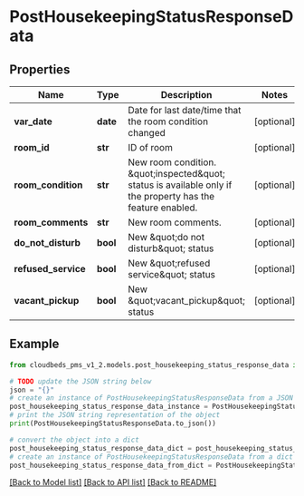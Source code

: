 # PostHousekeepingStatusResponseData



## Properties

Name | Type | Description | Notes
------------ | ------------- | ------------- | -------------
**var_date** | **date** | Date for last date/time that the room condition changed | [optional] 
**room_id** | **str** | ID of room | [optional] 
**room_condition** | **str** | New room condition. \&quot;inspected\&quot; status is available only if the property has the feature enabled. | [optional] 
**room_comments** | **str** | New room comments. | [optional] 
**do_not_disturb** | **bool** | New \&quot;do not disturb\&quot; status | [optional] 
**refused_service** | **bool** | New \&quot;refused service\&quot; status | [optional] 
**vacant_pickup** | **bool** | New \&quot;vacant_pickup\&quot; status | [optional] 

## Example

```python
from cloudbeds_pms_v1_2.models.post_housekeeping_status_response_data import PostHousekeepingStatusResponseData

# TODO update the JSON string below
json = "{}"
# create an instance of PostHousekeepingStatusResponseData from a JSON string
post_housekeeping_status_response_data_instance = PostHousekeepingStatusResponseData.from_json(json)
# print the JSON string representation of the object
print(PostHousekeepingStatusResponseData.to_json())

# convert the object into a dict
post_housekeeping_status_response_data_dict = post_housekeeping_status_response_data_instance.to_dict()
# create an instance of PostHousekeepingStatusResponseData from a dict
post_housekeeping_status_response_data_from_dict = PostHousekeepingStatusResponseData.from_dict(post_housekeeping_status_response_data_dict)
```
[[Back to Model list]](../README.md#documentation-for-models) [[Back to API list]](../README.md#documentation-for-api-endpoints) [[Back to README]](../README.md)



